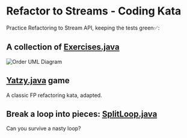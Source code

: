 
# Refactor to Streams - Coding Kata
Practice Refactoring to Stream API, keeping the tests green✅:
## A collection of [Exercises.java](src/main/java/victor/training/stream/Exercises.java) 
![Order UML Diagram](http://www.plantuml.com/plantuml/proxy?src=https://raw.githubusercontent.com/victorrentea/kata-streams-java/master/order.iuml)

## [Yatzy.java](src/main/java/victor/training/stream/Yatzy.java) game
A classic FP refactoring kata, adapted.

## Break a loop into pieces: [SplitLoop.java](src/main/java/victor/training/stream/SplitLoop.java)
Can you survive a nasty loop? 

